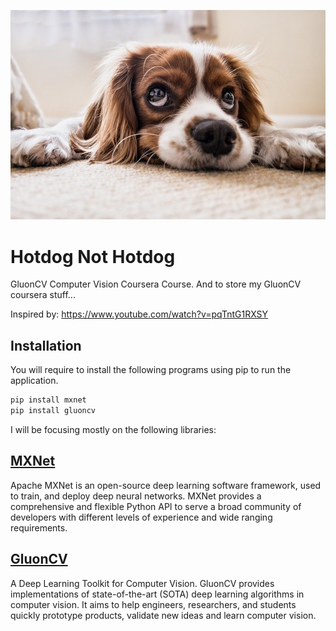![alt text](https://github.com/raypal4/Hotdog-Not-Hotdog/blob/master/stock/dog.jpg "Shibae")

# Hotdog Not Hotdog
 GluonCV Computer Vision Coursera Course.
 And to store my GluonCV coursera stuff...
 
 Inspired by:
 https://www.youtube.com/watch?v=pqTntG1RXSY

## Installation
You will require to install the following programs using pip to run the application.

```bash
pip install mxnet
pip install gluoncv
```
I will be focusing mostly on the following libraries:

## [MXNet](https://mxnet.apache.org/)

Apache MXNet is an open-source deep learning software framework, used to train, and deploy deep neural networks. MXNet provides a comprehensive and flexible Python API to serve a broad community of developers with different levels of experience and wide ranging requirements.

## [GluonCV](https://gluon-cv.mxnet.io/)

A Deep Learning Toolkit for Computer Vision. GluonCV provides implementations of state-of-the-art (SOTA) deep learning algorithms in computer vision. It aims to help engineers, researchers, and students quickly prototype products, validate new ideas and learn computer vision.



